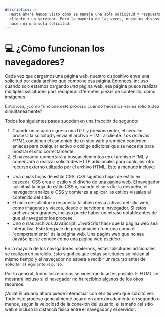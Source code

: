 ```yaml
---
description: >-
  Hasta ahora hemos visto cómo se maneja una sola solicitud y respuesta entre un
  cliente y un servidor. Pero la mayoría de las veces, nuestros dispositivos no
  hacen ni una sola solicitud.
---
```


# 💻 ¿Cómo funcionan los navegadores?

Cada vez que cargamos una página web, nuestro dispositivo envía una solicitud por cada archivo que compone esa página. Entonces, incluso cuando solo estamos cargando _una_ página web, esa página puede realizar múltiples solicitudes para recuperar diferentes piezas de contenido, como imágenes.

Entonces, ¿cómo funciona este proceso cuando hacemos varias solicitudes simultáneamente?

Todos los siguientes pasos suceden en una fracción de segundo:



1. Cuando un usuario ingresa una URL y presiona enter, el servidor procesa la solicitud y envía el archivo HTML al cliente. _Los archivos HTML_ contienen el contenido de un sitio web y también contienen enlaces para cualquier activo o código adicional que se necesite para mostrar el sitio correctamente.
2. El navegador comenzará a buscar elementos en el archivo HTML y comenzará a realizar solicitudes HTTP adicionales para cualquier otro recurso externo utilizado por el archivo HTML. Esto a menudo incluye:

* Una o más hojas de estilo CSS. _CSS_ significa hojas de estilo en cascada; CSS crea el estilo y el diseño de una página web. El navegador solicitará la hoja de estilo CSS y, cuando el servidor la devuelva, el navegador analiza el CSS y comienza a aplicar los estilos visuales al contenido del sitio.
* El ciclo de solicitud y respuesta también envía activos del sitio web, como imágenes y videos, desde el servidor al navegador. Si estos archivos son grandes, incluso puede haber un retraso notable antes de que el navegador los procese.
* Uno o más archivos JavaScript. _JavaScript_ hace que la página web sea interactiva. Este lenguaje de programación funciona como el “comportamiento” de la página web. Una página web que no usa JavaScript se conoce como una página web _estática_ .

En la mayoría de los navegadores modernos, estas solicitudes adicionales se realizan en paralelo. Esto significa que estas solicitudes se inician al mismo tiempo y el navegador no espera a recibir un recurso antes de solicitar el siguiente recurso.

Por lo general, todos los recursos se muestran lo antes posible. El HTML se mostrará incluso si el navegador no ha recibido algunos de los otros recursos.

¡Voila! El usuario ahora puede interactuar con el sitio web que solicitó ver. Todo este proceso generalmente ocurre en aproximadamente un segundo o menos, según la velocidad de la conexión del usuario, el tamaño del sitio web e incluso la distancia física entre el navegador y el servidor.

